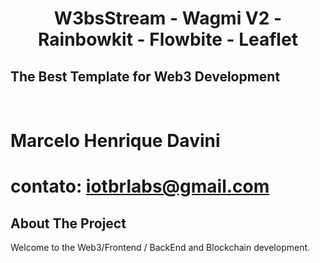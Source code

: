 <div align="center">
    <h1>W3bsStream - Wagmi V2 - Rainbowkit - Flowbite - Leaflet</h1>
</div>
<section>
  <div>
      <h2>The Best Template for Web3 Development</h2>
  </div>    
</section>

<br />

# Marcelo Henrique Davini
# contato: iotbrlabs@gmail.com

## About The Project
Welcome to the Web3/Frontend / BackEnd and Blockchain development.
